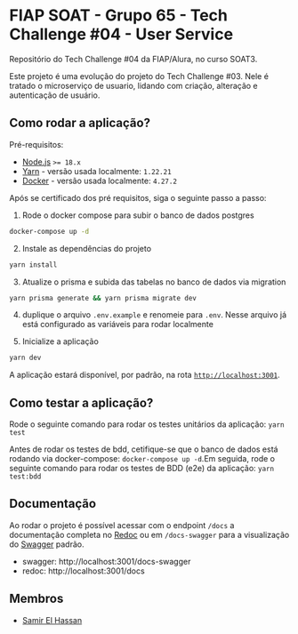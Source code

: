 # FIAP SOAT - Grupo 65 - Tech Challenge #04 - User Service

Repositório do Tech Challenge #04 da FIAP/Alura, no curso SOAT3. 

Este projeto é uma evolução do projeto do Tech Challenge #03. Nele é tratado o microserviço de usuario, lidando com criação, alteração e autenticação de usuário.

## Como rodar a aplicação?

Pré-requisitos:

- [Node.js](https://nodejs.org/en) `>= 18.x`
- [Yarn](https://yarnpkg.com/) - versão usada localmente: `1.22.21`
- [Docker](https://www.docker.com/) - versão usada localmente: `4.27.2`

Após se certificado dos pré requisitos, siga o seguinte passo a passo:

1. Rode o docker compose para subir o banco de dados postgres
```bash
docker-compose up -d
```

2. Instale as dependências do projeto
```bash
yarn install
```

3. Atualize o prisma e subida das tabelas no banco de dados via migration
```bash
yarn prisma generate && yarn prisma migrate dev
```

4. duplique o arquivo `.env.example` e renomeie para `.env`. Nesse arquivo já está configurado as variáveis para rodar localmente

4. Inicialize a aplicação
```bash
yarn dev
```

A aplicação estará disponível, por padrão, na rota [`http://localhost:3001`](http://localhost:3001).


## Como testar a aplicação?

Rode o seguinte comando para rodar os testes unitários da aplicação: `yarn test`

Antes de rodar os testes de bdd, cetifique-se que o banco de dados está rodando via docker-compose: `docker-compose up -d`.Em seguida, rode o seguinte comando para rodar os testes de BDD (e2e) da aplicação: `yarn test:bdd`

## Documentação

Ao rodar o projeto é possível acessar com o endpoint `/docs` a documentação completa no [Redoc](https://github.com/Redocly/redoc) ou em `/docs-swagger` para a visualização do [Swagger](swagger.io) padrão.

- swagger: http://localhost:3001/docs-swagger
- redoc: http://localhost:3001/docs

## Membros
- [Samir El Hassan](github.com/samirelhassann)
